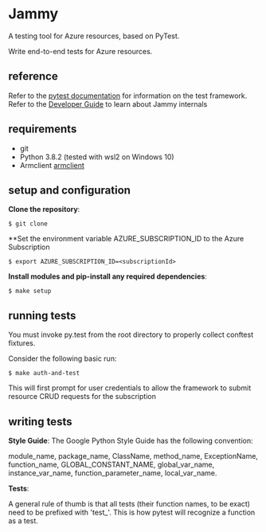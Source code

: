# Jammy
A testing tool for Azure resources, based on PyTest.

Write end-to-end tests for Azure resources.

## reference

Refer to the [pytest documentation](https://pytest.org) for information on the test framework.
Refer to the [Developer Guide](DEVELOPER.md) to learn about Jammy internals

## requirements
* git
* Python 3.8.2 (tested with wsl2 on Windows 10)
* Armclient [armclient](https://github.com/projectkudu/ARMClient)

## setup and configuration
**Clone the repository**:
```
$ git clone
```

**Set the environment variable AZURE_SUBSCRIPTION_ID to the Azure Subscription
```
$ export AZURE_SUBSCRIPTION_ID=<subscriptionId>
```
**Install modules and pip-install any required dependencies**:
```
$ make setup
```

## running tests
You must invoke py.test from the root directory to properly collect conftest fixtures.

Consider the following basic run:
```
$ make auth-and-test
```
This will first prompt for user credentials to allow the framework to submit resource CRUD requests for the subscription

## writing tests

**Style Guide**:
The Google Python Style Guide has the following convention:

module_name, package_name, ClassName, method_name, ExceptionName, function_name, GLOBAL_CONSTANT_NAME, global_var_name, instance_var_name, function_parameter_name, local_var_name.

**Tests**:

A general rule of thumb is that all tests (their function names, to be exact) need to be prefixed with 'test_'. This is how pytest will recognize a function as a test.
